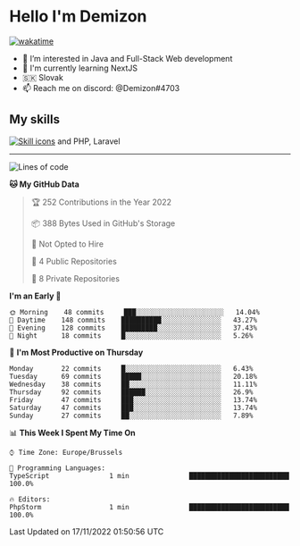 # Hello I'm Demizon
[![wakatime](https://wakatime.com/badge/user/6ad1949f-d6d7-44f9-9eee-c35e54cc499b.svg)](https://wakatime.com/@6ad1949f-d6d7-44f9-9eee-c35e54cc499b)
- 👀 I’m interested in Java and Full-Stack Web development
- 🌱 I'm currently learning NextJS
- 🇸🇰 Slovak
- 📫 Reach me on discord: @Demizon#4703

## My skills
[![Skill icons](https://skillicons.dev/icons?i=java,js,ts,html,css,react,py,git,docker,linux,mysql,mongo&theme=dark)](https://github.com/Demizon3433) and PHP, Laravel

---

<!--START_SECTION:waka-->
![Lines of code](https://img.shields.io/badge/From%20Hello%20World%20I%27ve%20Written-44%20Thousand%20lines%20of%20code-blue)

**🐱 My GitHub Data** 

> 🏆 252 Contributions in the Year 2022
 > 
> 📦 388 Bytes Used in GitHub's Storage 
 > 
> 🚫 Not Opted to Hire
 > 
> 📜 4 Public Repositories 
 > 
> 🔑 8 Private Repositories  
 > 
**I'm an Early 🐤** 

```text
🌞 Morning    48 commits     ███░░░░░░░░░░░░░░░░░░░░░░   14.04% 
🌆 Daytime    148 commits    ██████████░░░░░░░░░░░░░░░   43.27% 
🌃 Evening    128 commits    █████████░░░░░░░░░░░░░░░░   37.43% 
🌙 Night      18 commits     █░░░░░░░░░░░░░░░░░░░░░░░░   5.26%

```
📅 **I'm Most Productive on Thursday** 

```text
Monday       22 commits     █░░░░░░░░░░░░░░░░░░░░░░░░   6.43% 
Tuesday      69 commits     █████░░░░░░░░░░░░░░░░░░░░   20.18% 
Wednesday    38 commits     ██░░░░░░░░░░░░░░░░░░░░░░░   11.11% 
Thursday     92 commits     ██████░░░░░░░░░░░░░░░░░░░   26.9% 
Friday       47 commits     ███░░░░░░░░░░░░░░░░░░░░░░   13.74% 
Saturday     47 commits     ███░░░░░░░░░░░░░░░░░░░░░░   13.74% 
Sunday       27 commits     ██░░░░░░░░░░░░░░░░░░░░░░░   7.89%

```


📊 **This Week I Spent My Time On** 

```text
⌚︎ Time Zone: Europe/Brussels

💬 Programming Languages: 
TypeScript               1 min               █████████████████████████   100.0%

🔥 Editors: 
PhpStorm                 1 min               █████████████████████████   100.0%

```


 Last Updated on 17/11/2022 01:50:56 UTC
<!--END_SECTION:waka-->
